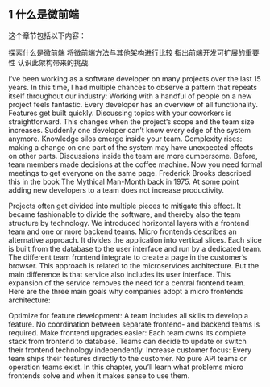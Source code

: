 ## 1 什么是微前端

这个章节包括以下内容：

探索什么是微前端
将微前端方法与其他架构进行比较
指出前端开发可扩展的重要性
认识此架构带来的挑战


I’ve been working as a software developer on many projects over the last 15 years. In this time, I had multiple chances to observe a pattern that repeats itself throughout our industry: Working with a handful of people on a new project feels fantastic. Every developer has an overview of all functionality. Features get built quickly. Discussing topics with your coworkers is straightforward. This changes when the project’s scope and the team size increases. Suddenly one developer can’t know every edge of the system anymore. Knowledge silos emerge inside your team. Complexity rises: making a change on one part of the system may have unexpected effects on other parts. Discussions inside the team are more cumbersome. Before, team members made decisions at the coffee machine. Now you need formal meetings to get everyone on the same page. Frederick Brooks described this in the book The Mythical Man-Month back in 1975. At some point adding new developers to a team does not increase productivity.

Projects often get divided into multiple pieces to mitigate this effect. It became fashionable to divide the software, and thereby also the team structure by technology. We introduced horizontal layers with a frontend team and one or more backend teams. Micro frontends describes an alternative approach. It divides the application into vertical slices. Each slice is built from the database to the user interface and run by a dedicated team. The different team frontend integrate to create a page in the customer’s browser. This approach is related to the microservices architecture. But the main difference is that service also includes its user interface. This expansion of the service removes the need for a central frontend team. Here are the three main goals why companies adopt a micro frontends architecture:

Optimize for feature development: A team includes all skills to develop a feature. No coordination between separate frontend- and backend teams is required.
Make frontend upgrades easier: Each team owns its complete stack from frontend to database. Teams can decide to update or switch their frontend technology independently.
Increase customer focus: Every team ships their features directly to the customer. No pure API teams or operation teams exist.
In this chapter, you’ll learn what problems micro frontends solve and when it makes sense to use them.